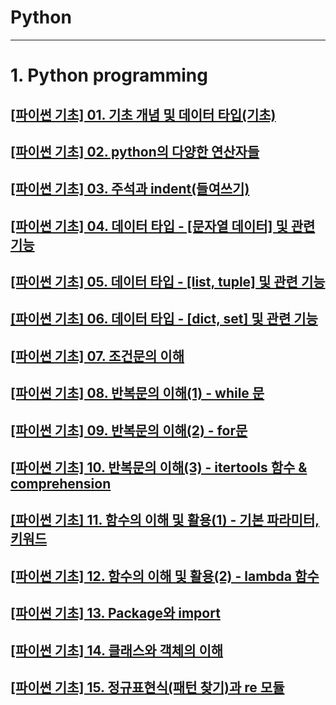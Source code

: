 # Python
---
# 1. Python programming
## [[파이썬 기초] 01. 기초 개념 및 데이터 타입(기초)](https://github.com/gabesoon/Python/blob/main/python%20programming/%5B%ED%8C%8C%EC%9D%B4%EC%8D%AC%20%EA%B8%B0%EC%B4%88%5D%2001.%20%EA%B8%B0%EC%B4%88%20%EA%B0%9C%EB%85%90%20%EB%B0%8F%20%EB%8D%B0%EC%9D%B4%ED%84%B0%20%ED%83%80%EC%9E%85(%EA%B8%B0%EC%B4%88).ipynb)
## [[파이썬 기초] 02. python의 다양한 연산자들](https://github.com/gabesoon/Python/blob/main/python%20programming/%5B%ED%8C%8C%EC%9D%B4%EC%8D%AC%20%EA%B8%B0%EC%B4%88%5D%2002.%20python%EC%9D%98%20%EB%8B%A4%EC%96%91%ED%95%9C%20%EC%97%B0%EC%82%B0%EC%9E%90%EB%93%A4.ipynb)
## [[파이썬 기초] 03. 주석과 indent(들여쓰기)](https://github.com/gabesoon/Python/blob/main/python%20programming/%5B%ED%8C%8C%EC%9D%B4%EC%8D%AC%20%EA%B8%B0%EC%B4%88%5D%2003.%20%EC%A3%BC%EC%84%9D%EA%B3%BC%20indent(%EB%93%A4%EC%97%AC%EC%93%B0%EA%B8%B0).ipynb)
## [[파이썬 기초] 04. 데이터 타입 - [문자열 데이터] 및 관련 기능](https://github.com/gabesoon/Python/blob/main/python%20programming/%5B%ED%8C%8C%EC%9D%B4%EC%8D%AC%20%EA%B8%B0%EC%B4%88%5D%2004.%20%EB%8D%B0%EC%9D%B4%ED%84%B0%20%ED%83%80%EC%9E%85%20-%20%5B%EB%AC%B8%EC%9E%90%EC%97%B4%20%EB%8D%B0%EC%9D%B4%ED%84%B0%5D%20%EB%B0%8F%20%EA%B4%80%EB%A0%A8%20%EA%B8%B0%EB%8A%A5.ipynb)
## [[파이썬 기초] 05. 데이터 타입 - [list, tuple] 및 관련 기능](https://github.com/gabesoon/Python/blob/main/python%20programming/%5B%ED%8C%8C%EC%9D%B4%EC%8D%AC%20%EA%B8%B0%EC%B4%88%5D%2005.%20%EB%8D%B0%EC%9D%B4%ED%84%B0%20%ED%83%80%EC%9E%85%20-%20%5Blist%2C%20tuple%5D%20%EB%B0%8F%20%EA%B4%80%EB%A0%A8%20%EA%B8%B0%EB%8A%A5.ipynb)
## [[파이썬 기초] 06. 데이터 타입 - [dict, set] 및 관련 기능](https://github.com/gabesoon/Python/blob/main/python%20programming/%5B%ED%8C%8C%EC%9D%B4%EC%8D%AC%20%EA%B8%B0%EC%B4%88%5D%2006.%20%EB%8D%B0%EC%9D%B4%ED%84%B0%20%ED%83%80%EC%9E%85%20-%20%5Bdict%2C%20set%5D%20%EB%B0%8F%20%EA%B4%80%EB%A0%A8%20%EA%B8%B0%EB%8A%A5.ipynb)
## [[파이썬 기초] 07. 조건문의 이해](https://github.com/gabesoon/Python/blob/main/python%20programming/%5B%ED%8C%8C%EC%9D%B4%EC%8D%AC%20%EA%B8%B0%EC%B4%88%5D%2007.%20%EC%A1%B0%EA%B1%B4%EB%AC%B8%EC%9D%98%20%EC%9D%B4%ED%95%B4.ipynb)
## [[파이썬 기초] 08. 반복문의 이해(1) - while 문](https://github.com/gabesoon/Python/blob/main/python%20programming/%5B%ED%8C%8C%EC%9D%B4%EC%8D%AC%20%EA%B8%B0%EC%B4%88%5D%2008.%20%EB%B0%98%EB%B3%B5%EB%AC%B8%EC%9D%98%20%EC%9D%B4%ED%95%B4(1)%20-%20while%20%EB%AC%B8.ipynb)
## [[파이썬 기초] 09. 반복문의 이해(2) - for문](https://github.com/gabesoon/Python/blob/main/python%20programming/%5B%ED%8C%8C%EC%9D%B4%EC%8D%AC%20%EA%B8%B0%EC%B4%88%5D%2009.%20%EB%B0%98%EB%B3%B5%EB%AC%B8%EC%9D%98%20%EC%9D%B4%ED%95%B4(2)%20-%20for%EB%AC%B8.ipynb)
## [[파이썬 기초] 10. 반복문의 이해(3) - itertools 함수 & comprehension](https://github.com/gabesoon/Python/blob/main/python%20programming/%5B%ED%8C%8C%EC%9D%B4%EC%8D%AC%20%EA%B8%B0%EC%B4%88%5D%2010.%20%EB%B0%98%EB%B3%B5%EB%AC%B8%EC%9D%98%20%EC%9D%B4%ED%95%B4(3)%20-%20itertools%20%ED%95%A8%EC%88%98%20%26%20comprehension.ipynb)
## [[파이썬 기초] 11. 함수의 이해 및 활용(1) - 기본 파라미터, 키워드](https://github.com/gabesoon/Python/blob/main/python%20programming/%5B%ED%8C%8C%EC%9D%B4%EC%8D%AC%20%EA%B8%B0%EC%B4%88%5D%2011.%20%ED%95%A8%EC%88%98%EC%9D%98%20%EC%9D%B4%ED%95%B4%20%EB%B0%8F%20%ED%99%9C%EC%9A%A9(1)%20-%20%EA%B8%B0%EB%B3%B8%20%ED%8C%8C%EB%9D%BC%EB%AF%B8%ED%84%B0%2C%20%ED%82%A4%EC%9B%8C%EB%93%9C.ipynb)
## [[파이썬 기초] 12. 함수의 이해 및 활용(2) - lambda 함수](https://github.com/gabesoon/Python/blob/main/python%20programming/%5B%ED%8C%8C%EC%9D%B4%EC%8D%AC%20%EA%B8%B0%EC%B4%88%5D%2012.%20%ED%95%A8%EC%88%98%EC%9D%98%20%EC%9D%B4%ED%95%B4%20%EB%B0%8F%20%ED%99%9C%EC%9A%A9(2)%20-%20lambda%20%ED%95%A8%EC%88%98.ipynb)
## [[파이썬 기초] 13. Package와 import](https://github.com/gabesoon/Python/blob/main/python%20programming/%5B%ED%8C%8C%EC%9D%B4%EC%8D%AC%20%EA%B8%B0%EC%B4%88%5D%2013.%20Package%EC%99%80%20import.ipynb)
## [[파이썬 기초] 14. 클래스와 객체의 이해](https://github.com/gabesoon/Python/blob/main/python%20programming/%5B%ED%8C%8C%EC%9D%B4%EC%8D%AC%20%EA%B8%B0%EC%B4%88%5D%2014.%20%ED%81%B4%EB%9E%98%EC%8A%A4%EC%99%80%20%EA%B0%9D%EC%B2%B4%EC%9D%98%20%EC%9D%B4%ED%95%B4.ipynb)
## [[파이썬 기초] 15. 정규표현식(패턴 찾기)과 re 모듈](https://github.com/gabesoon/Python/blob/main/python%20programming/%5B%ED%8C%8C%EC%9D%B4%EC%8D%AC%20%EA%B8%B0%EC%B4%88%5D%2015.%20%EC%A0%95%EA%B7%9C%ED%91%9C%ED%98%84%EC%8B%9D(%ED%8C%A8%ED%84%B4%20%EC%B0%BE%EA%B8%B0)%EA%B3%BC%20re%20%EB%AA%A8%EB%93%88.ipynb)
